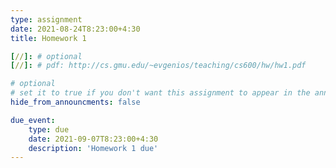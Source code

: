 ```yaml
---
type: assignment
date: 2021-08-24T8:23:00+4:30
title: Homework 1

[//]: # optional 
[//]: # pdf: http://cs.gmu.edu/~evgenios/teaching/cs600/hw/hw1.pdf

# optional
# set it to true if you don't want this assignment to appear in the announcements section
hide_from_announcments: false

due_event: 
    type: due
    date: 2021-09-07T8:23:00+4:30
    description: 'Homework 1 due'
---
```

